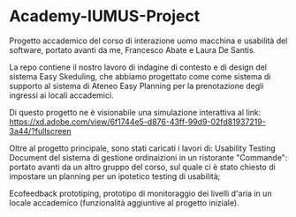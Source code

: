 # Academy-IUMUS-Project
Progetto accademico del corso di interazione uomo macchina e usabilità del software, portato avanti da me, Francesco Abate e Laura De Santis.

La repo contiene il nostro lavoro di indagine di contesto e di design del sistema Easy Skeduling, che abbiamo progettato come come sistema di supporto al
sistema di Ateneo Easy Planning per la prenotazione degli ingressi ai locali accademici.

Di questo progetto ne è visionabile una simulazione interattiva al link: https://xd.adobe.com/view/6f1744e5-d876-43ff-99d9-02fd81937219-3a44/?fullscreen

Oltre al progetto principale, sono stati caricati i lavori di:
  Usability Testing Document del sistema di gestione ordinaizioni in un ristorante "Commande": portato avanti da un altro gruppo del corso, 
  sul quale ci è stato chiesto di impostare un planning per un ipotetico testing di usabilità;
  
  Ecofeedback prototiping, prototipo di monitoraggio dei livelli d'aria in un locale accademico (funzionalità aggiuntive al progetto iniziale).

